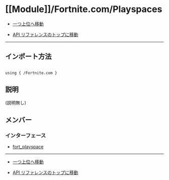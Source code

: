 # [[Module]]/Fortnite.com/Playspaces

- [一つ上位へ移動](../main.md)

- [API リファレンスのトップに移動](/main.md)

---

## インポート方法

```verse

using { /Fortnite.com }

```

## 説明

(説明無し)

## メンバー

### インターフェース

- [fort_playspace](./I_fort_playspace/main.md)

---

- [一つ上位へ移動](../main.md)

- [API リファレンスのトップに移動](/main.md)
